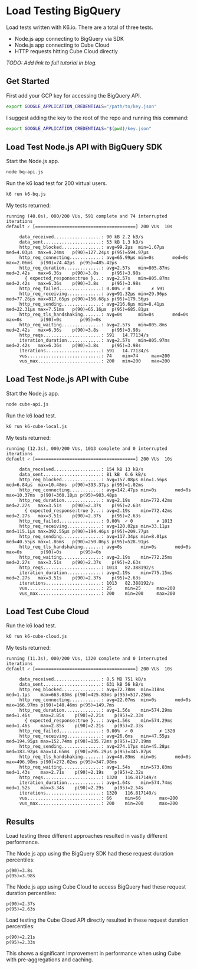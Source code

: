 # Load Testing BigQuery

Load tests written with K6.io. There are a total of three tests. 

- Node.js app connecting to BigQuery via SDK
- Node.js app connecting to Cube Cloud
- HTTP requests hitting Cube Cloud directly

*TODO: Add link to full tutorial in blog.*

## Get Started

First add your GCP key for accessing the BigQuery API.

```bash
export GOOGLE_APPLICATION_CREDENTIALS="/path/to/key.json"
```

I suggest adding the key to the root of the repo and running this command:

```bash
export GOOGLE_APPLICATION_CREDENTIALS="$(pwd)/key.json"
```

## Load Test Node.js API with BigQuery SDK

Start the Node.js app.

```bash
node bq-api.js
```

Run the k6 load test for 200 virtual users.

```bash
k6 run k6-bq.js
```

My tests returned:

```
running (40.0s), 000/200 VUs, 591 complete and 74 interrupted iterations
default ✓ [======================================] 200 VUs  10s

     data_received..................: 90 kB 2.2 kB/s
     data_sent......................: 53 kB 1.3 kB/s
     http_req_blocked...............: avg=99.2µs  min=1.67µs   med=4.03µs  max=4.24ms   p(90)=127.24µs p(95)=594.97µs
     http_req_connecting............: avg=65.99µs min=0s       med=0s      max=2.06ms   p(90)=74.42µs  p(95)=485.42µs
     http_req_duration..............: avg=2.57s   min=805.87ms med=2.42s   max=6.36s    p(90)=3.8s     p(95)=3.98s   
       { expected_response:true }...: avg=2.57s   min=805.87ms med=2.42s   max=6.36s    p(90)=3.8s     p(95)=3.98s   
     http_req_failed................: 0.00% ✓ 0        ✗ 591  
     http_req_receiving.............: avg=91.32µs min=29.96µs  med=77.26µs max=817.65µs p(90)=156.68µs p(95)=179.56µs
     http_req_sending...............: avg=216.6µs min=8.41µs   med=22.31µs max=7.51ms   p(90)=65.16µs  p(95)=685.81µs
     http_req_tls_handshaking.......: avg=0s      min=0s       med=0s      max=0s       p(90)=0s       p(95)=0s      
     http_req_waiting...............: avg=2.57s   min=805.8ms  med=2.42s   max=6.36s    p(90)=3.8s     p(95)=3.98s   
     http_reqs......................: 591   14.77134/s
     iteration_duration.............: avg=2.57s   min=805.97ms med=2.42s   max=6.36s    p(90)=3.8s     p(95)=3.98s   
     iterations.....................: 591   14.77134/s
     vus............................: 74    min=74     max=200
     vus_max........................: 200   min=200    max=200

```

## Load Test Node.js API with Cube

Start the Node.js app.

```bash
node cube-api.js
```

Run the k6 load test.

```bash
k6 run k6-cube-local.js
```

My tests returned:

```
running (12.3s), 000/200 VUs, 1013 complete and 0 interrupted iterations
default ✓ [======================================] 200 VUs  10s

     data_received..................: 154 kB 13 kB/s
     data_sent......................: 81 kB  6.6 kB/s
     http_req_blocked...............: avg=157.08µs min=1.56µs   med=6.84µs  max=10.48ms  p(90)=393.37µs p(95)=1.02ms  
     http_req_connecting............: avg=142.47µs min=0s       med=0s      max=10.37ms  p(90)=360.18µs p(95)=983.48µs
     http_req_duration..............: avg=2.19s    min=772.42ms med=2.27s   max=3.51s    p(90)=2.37s    p(95)=2.63s   
       { expected_response:true }...: avg=2.19s    min=772.42ms med=2.27s   max=3.51s    p(90)=2.37s    p(95)=2.63s   
     http_req_failed................: 0.00%  ✓ 0         ✗ 1013 
     http_req_receiving.............: avg=120.02µs min=33.11µs  med=115.1µs max=392.55µs p(90)=194.46µs p(95)=209.77µs
     http_req_sending...............: avg=117.34µs min=8.01µs   med=40.55µs max=1.86ms   p(90)=250.06µs p(95)=528.91µs
     http_req_tls_handshaking.......: avg=0s       min=0s       med=0s      max=0s       p(90)=0s       p(95)=0s      
     http_req_waiting...............: avg=2.19s    min=772.25ms med=2.27s   max=3.51s    p(90)=2.37s    p(95)=2.63s   
     http_reqs......................: 1013   82.388192/s
     iteration_duration.............: avg=2.19s    min=775.15ms med=2.27s   max=3.51s    p(90)=2.37s    p(95)=2.63s   
     iterations.....................: 1013   82.388192/s
     vus............................: 25     min=25      max=200
     vus_max........................: 200    min=200     max=200

```


## Load Test Cube Cloud

Run the k6 load test.

```bash
k6 run k6-cube-cloud.js
```

My tests returned:

```
running (11.3s), 000/200 VUs, 1320 complete and 0 interrupted iterations
default ✓ [======================================] 200 VUs  10s

     data_received..................: 8.5 MB 751 kB/s
     data_sent......................: 631 kB 56 kB/s
     http_req_blocked...............: avg=72.78ms  min=318ns    med=1.1µs    max=663.03ms p(90)=425.83ms p(95)=517.25ms
     http_req_connecting............: avg=22.07ms  min=0s       med=0s       max=166.97ms p(90)=140.46ms p(95)=149.7ms 
     http_req_duration..............: avg=1.56s    min=574.29ms med=1.46s    max=2.85s    p(90)=2.21s    p(95)=2.33s   
       { expected_response:true }...: avg=1.56s    min=574.29ms med=1.46s    max=2.85s    p(90)=2.21s    p(95)=2.33s   
     http_req_failed................: 0.00%  ✓ 0          ✗ 1320 
     http_req_receiving.............: avg=26.6ms   min=47.55µs  med=194.95µs max=152.74ms p(90)=135.72ms p(95)=137.19ms
     http_req_sending...............: avg=274.17µs min=45.28µs  med=183.92µs max=14.65ms  p(90)=295.29µs p(95)=345.87µs
     http_req_tls_handshaking.......: avg=48.89ms  min=0s       med=0s       max=496.98ms p(90)=272.02ms p(95)=347.98ms
     http_req_waiting...............: avg=1.54s    min=573.83ms med=1.43s    max=2.71s    p(90)=2.19s    p(95)=2.32s   
     http_reqs......................: 1320   116.817149/s
     iteration_duration.............: avg=1.64s    min=574.74ms med=1.52s    max=3.34s    p(90)=2.29s    p(95)=2.54s   
     iterations.....................: 1320   116.817149/s
     vus............................: 66     min=66       max=200
     vus_max........................: 200    min=200      max=200

```


## Results

Load testing three different approaches resulted in vastly different performance.

The Node.js app using the BigQuery SDK had these request duration percentiles:
```
p(90)=3.8s
p(95)=3.98s   
```

The Node.js app using Cube Cloud to access BigQuery had these request duration percentiles:
```
p(90)=2.37s
p(95)=2.63s 
```

Load testing the Cube Cloud API directly resulted in these request duration percentiles:
```
p(90)=2.21s
p(95)=2.33s
```

This shows a significant improvement in performance when using Cube with pre-aggregations and caching.
